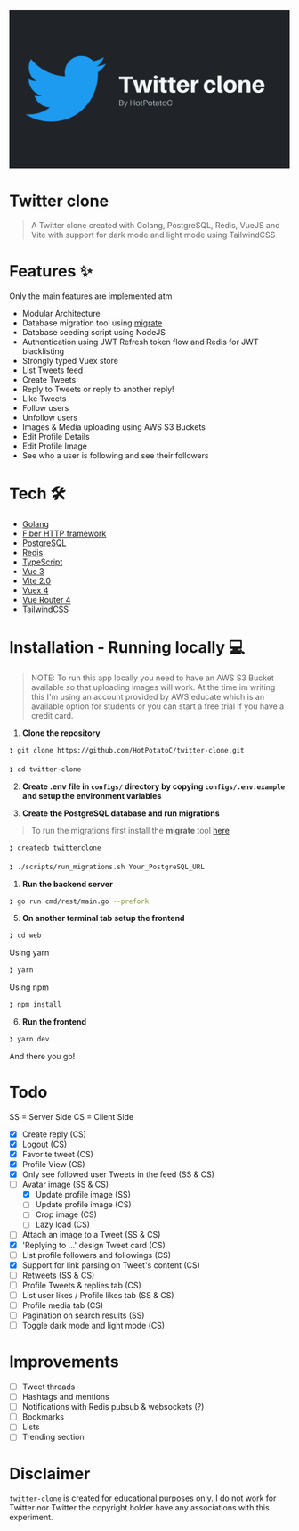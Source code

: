![Twitter clone](.github/Twitter-clone.png)

# Twitter clone

> A Twitter clone created with Golang, PostgreSQL, Redis, VueJS and Vite with support for dark mode and light mode using TailwindCSS

# Features ✨

Only the main features are implemented atm

- Modular Architecture
- Database migration tool using [migrate](https://github.com/golang-migrate/migrate)
- Database seeding script using NodeJS
- Authentication using JWT Refresh token flow and Redis for JWT blacklisting
- Strongly typed Vuex store
- List Tweets feed
- Create Tweets
- Reply to Tweets or reply to another reply!
- Like Tweets
- Follow users
- Unfollow users
- Images & Media uploading using AWS S3 Buckets
- Edit Profile Details
- Edit Profile Image
- See who a user is following and see their followers

# Tech 🛠

- [Golang](golang.org)
- [Fiber HTTP framework](https://github.com/gofiber/fiber)
- [PostgreSQL](postgresql.org)
- [Redis](redis.io)
- [TypeScript](https://www.typescriptlang.org/)
- [Vue 3](https://v3.vuejs.org/)
- [Vite 2.0](https://vitejs.dev/)
- [Vuex 4](https://next.vuex.vuejs.org)
- [Vue Router 4](https://next.router.vuejs.org)
- [TailwindCSS](http://tailwindcs.com/)

# Installation - Running locally 💻

> NOTE: To run this app locally you need to have an AWS S3 Bucket available so that uploading images will work. At the time im writing this I'm using an account provided by AWS educate which is an available option for students or you can start a free trial if you have a credit card.

1. **Clone the repository**

```sh
❯ git clone https://github.com/HotPotatoC/twitter-clone.git

❯ cd twitter-clone
```

2. **Create .env file in `configs/` directory by copying `configs/.env.example` and setup the environment variables**

3. **Create the PostgreSQL database and run migrations**

> To run the migrations first install the **migrate** tool [here](https://github.com/golang-migrate/migrate/tree/master/cmd/migrate)

```sh
❯ createdb twitterclone

❯ ./scripts/run_migrations.sh Your_PostgreSQL_URL
```

1. **Run the backend server**

```sh
❯ go run cmd/rest/main.go --prefork
```

5. **On another terminal tab setup the frontend**

```sh
❯ cd web
```

Using yarn

```sh
❯ yarn
```

Using npm

```sh
❯ npm install
```

6. **Run the frontend**

```sh
❯ yarn dev
```

And there you go!

# Todo

SS = Server Side
CS = Client Side

- [x] Create reply (CS)
- [x] Logout (CS)
- [x] Favorite tweet (CS)
- [x] Profile View (CS)
- [x] Only see followed user Tweets in the feed (SS & CS)
- [ ] Avatar image (SS & CS)
  - [x] Update profile image (SS)
  - [ ] Update profile image (CS)
  - [ ] Crop image (CS)
  - [ ] Lazy load (CS)
- [ ] Attach an image to a Tweet (SS & CS)
- [x] 'Replying to ...' design Tweet card (CS)
- [ ] List profile followers and followings (CS)
- [x] Support for link parsing on Tweet's content (CS)
- [ ] Retweets (SS & CS)
- [ ] Profile Tweets & replies tab (CS)
- [ ] List user likes / Profile likes tab (SS & CS)
- [ ] Profile media tab (CS)
- [ ] Pagination on search results (SS)
- [ ] Toggle dark mode and light mode (CS)

# Improvements

- [ ] Tweet threads
- [ ] Hashtags and mentions
- [ ] Notifications with Redis pubsub & websockets (?)
- [ ] Bookmarks
- [ ] Lists
- [ ] Trending section

# Disclaimer

`twitter-clone` is created for educational purposes only. I do not work for Twitter nor Twitter the copyright holder have any associations with this experiment.